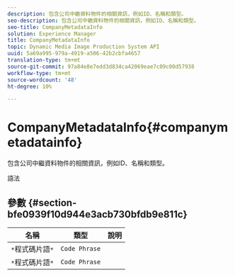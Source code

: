 ```yaml
---
description: 包含公司中繼資料物件的相關資訊，例如ID、名稱和類型。
seo-description: 包含公司中繼資料物件的相關資訊，例如ID、名稱和類型。
seo-title: CompanyMetadataInfo
solution: Experience Manager
title: CompanyMetadataInfo
topic: Dynamic Media Image Production System API
uuid: 5a69a995-979a-4919-a506-42b2cbfa4657
translation-type: tm+mt
source-git-commit: 97a84e8e7edd3d834ca42069eae7c09c00d57938
workflow-type: tm+mt
source-wordcount: '48'
ht-degree: 10%

---
```



# CompanyMetadataInfo{#companymetadatainfo}

包含公司中繼資料物件的相關資訊，例如ID、名稱和類型。

語法

## 參數 {#section-bfe0939f10d944e3acb730bfdb9e811c}

| 名稱 | 類型 | 說明 |
|---|---|---|
| `*`程式碼片語`*` | `Code Phrase` |  |
| `*`程式碼片語`*` | `Code Phrase` |  |

